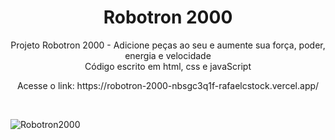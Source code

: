 <h1 align="center"> Robotron 2000 </h1>

<p align="center">
  Projeto Robotron 2000 - Adicione peças ao seu e aumente sua força, poder, energia e velocidade
  <br>
  Código escrito em html, css e javaScript
</p>

<p align="center"> Acesse o link: https://robotron-2000-nbsgc3q1f-rafaelcstock.vercel.app/ </p>
<br>

![Robotron2000](https://github.com/rafaelcstock/Robotron-2000/assets/108905630/4593cd8c-69e4-46f7-89b2-3fef1dc0d4d8)
